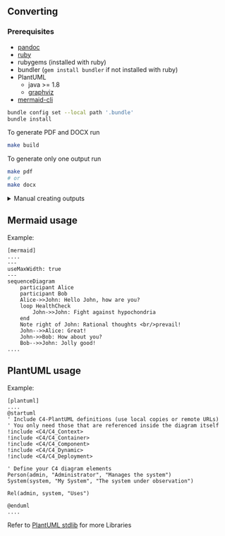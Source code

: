 ## Converting

### Prerequisites

- [pandoc][1]
- [ruby][2]
- rubygems (installed with ruby)
- bundler (`gem install bundler` if not installed with ruby)
- PlantUML
    - java >= 1.8
    - [graphviz][3]
- [mermaid-cli][4]


```bash
bundle config set --local path '.bundle'
bundle install
```
To generate PDF and DOCX run

```bash
make build
```
To generate only one output run

```bash
make pdf
# or
make docx
```

<details>

<summary>Manual creating outputs</summary>

## Asciidoc to docx

### Command

```bash
INPUT_ADOC=arc42-template.adoc
bundle exec asciidoctor -r asciidoctor-diagram --backend docbook --out-file - $INPUT_ADOC| \
pandoc --from docbook --to docx --output $INPUT_ADOC.docx
```

## Asciidoc to pdf

### Command

```bash
bundle exec asciidoctor-pdf -r asciidoctor-diagram arc42-template.adoc
```

</details>

## Mermaid usage

Example:
```asciidoc
[mermaid]
....
---
useMaxWidth: true
---
sequenceDiagram
    participant Alice
    participant Bob
    Alice->>John: Hello John, how are you?
    loop HealthCheck
        John->>John: Fight against hypochondria
    end
    Note right of John: Rational thoughts <br/>prevail!
    John-->>Alice: Great!
    John->>Bob: How about you?
    Bob-->>John: Jolly good!
....
```

## PlantUML usage

Example:
```asciidoc
[plantuml]
....
@startuml
' Include C4-PlantUML definitions (use local copies or remote URLs)
' You only need those that are referenced inside the diagram itself
!include <C4/C4_Context>
!include <C4/C4_Container>
!include <C4/C4_Component>
!include <C4/C4_Dynamic>
!include <C4/C4_Deployment>

' Define your C4 diagram elements
Person(admin, "Administrator", "Manages the system")
System(system, "My System", "The system under observation")

Rel(admin, system, "Uses")

@enduml
....
```

Refer to [PlantUML stdlib][5] for more Libraries

[1]: https://pandoc.org/installing.html
[2]: https://www.ruby-lang.org/en/documentation/installation/
[3]: https://graphviz.org/download/
[4]: https://github.com/mermaid-js/mermaid-cli?tab=readme-ov-file#installation
[5]: https://plantuml.com/stdlib
